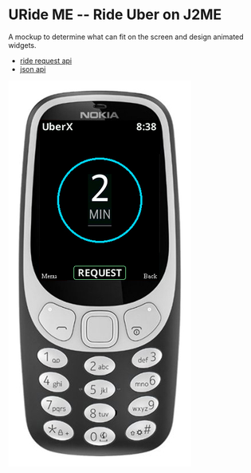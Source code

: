 # URide ME -- Ride Uber on J2ME

A mockup to determine what can fit on the screen and design animated widgets.
* [ride request api](https://developer.uber.com/docs/riders/ride-requests/tutorials/api/curl)
* [json api](https://bitbucket.org/liedman/json-me/src/501a54188df3e924dcded6a156b0f828bde9cd1b/src/org/json/me/?at=default)

![alt text](https://raw.githubusercontent.com/woodie/uber/master/docs/mock.png)
